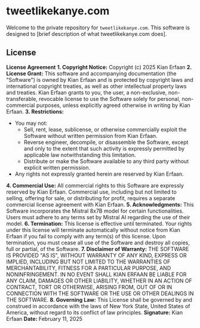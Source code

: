 # tweetlikekanye.com
Welcome to the private repository for `tweetlikekanye.com`. This software is designed to [brief description of what tweetlikekanye.com does].
## License
**License Agreement**
**1. Copyright Notice:**
Copyright (c) 2025 Kian Erfaan
**2. License Grant:**
This software and accompanying documentation (the "Software") is owned by Kian Erfaan and is protected by copyright laws and international copyright treaties, as well as other intellectual property laws and treaties. 
Kian Erfaan grants to you, the user, a non-exclusive, non-transferable, revocable license to use the Software solely for personal, non-commercial purposes, unless explicitly agreed otherwise in writing by Kian Erfaan.
**3. Restrictions:**
- You may not:
  - Sell, rent, lease, sublicense, or otherwise commercially exploit the Software without written permission from Kian Erfaan.
  - Reverse engineer, decompile, or disassemble the Software, except and only to the extent that such activity is expressly permitted by applicable law notwithstanding this limitation.
  - Distribute or make the Software available to any third party without explicit written permission.
- Any rights not expressly granted herein are reserved by Kian Erfaan.

**4. Commercial Use:**
All commercial rights to this Software are expressly reserved by Kian Erfaan. Commercial use, including but not limited to selling, offering for sale, or distributing for profit, requires a separate commercial license agreement with Kian Erfaan.
**5. Acknowledgments:**
This Software incorporates the Mistral 8x7B model for certain functionalities. Users must adhere to any terms set by Mistral AI regarding the use of their model.
**6. Termination:**
This license is effective until terminated. Your rights under this license will terminate automatically without notice from Kian Erfaan if you fail to comply with any term(s) of this license. Upon termination, you must cease all use of the Software and destroy all copies, full or partial, of the Software.
**7. Disclaimer of Warranty:**
THE SOFTWARE IS PROVIDED "AS IS", WITHOUT WARRANTY OF ANY KIND, EXPRESS OR IMPLIED, INCLUDING BUT NOT LIMITED TO THE WARRANTIES OF MERCHANTABILITY, FITNESS FOR A PARTICULAR PURPOSE, AND NONINFRINGEMENT. IN NO EVENT SHALL KIAN ERFAAN BE LIABLE FOR ANY CLAIM, DAMAGES OR OTHER LIABILITY, WHETHER IN AN ACTION OF CONTRACT, TORT OR OTHERWISE, ARISING FROM, OUT OF OR IN CONNECTION WITH THE SOFTWARE OR THE USE OR OTHER DEALINGS IN THE SOFTWARE.
**8. Governing Law:**
This License shall be governed by and construed in accordance with the laws of New York State, United States of America, without regard to its conflict of law principles.
**Signature:**
Kian Erfaan
**Date:**
February 11, 2025

